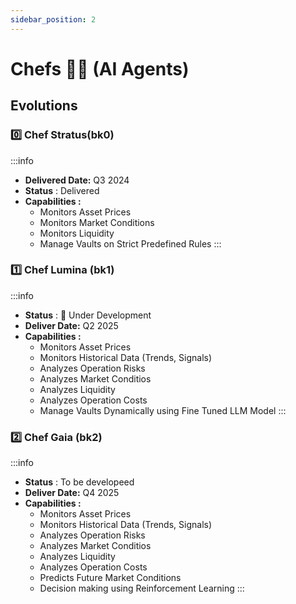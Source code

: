 ```yaml
---
sidebar_position: 2
---
```


# Chefs 🧑‍🍳 (AI Agents)

## Evolutions

### 0️⃣ Chef Stratus(bk0)

:::info
* **Delivered Date:** Q3 2024
*  **Status** : Delivered
* **Capabilities :**
  * Monitors Asset Prices
  * Monitors Market Conditions
  * Monitors Liquidity
  * Manage Vaults on Strict Predefined Rules
:::

### 1️⃣ Chef Lumina (bk1)

:::info
* **Status** : 🚧 Under Development
* **Deliver Date:** Q2 2025
* **Capabilities :**
  * Monitors Asset Prices
  * Monitors Historical Data (Trends, Signals)
  * Analyzes Operation Risks
  * Analyzes Market Conditios
  * Analyzes Liquidity
  * Analyzes Operation Costs
  * Manage Vaults Dynamically using Fine Tuned LLM Model
:::


### 2️⃣ Chef Gaia (bk2)

:::info
* **Status** : To be developeed
* **Deliver Date:** Q4 2025
* **Capabilities :**
  * Monitors Asset Prices
  * Monitors Historical Data (Trends, Signals)
  * Analyzes Operation Risks
  * Analyzes Market Conditios
  * Analyzes Liquidity
  * Analyzes Operation Costs
  * Predicts Future Market Conditions
  * Decision making using Reinforcement Learning
:::

